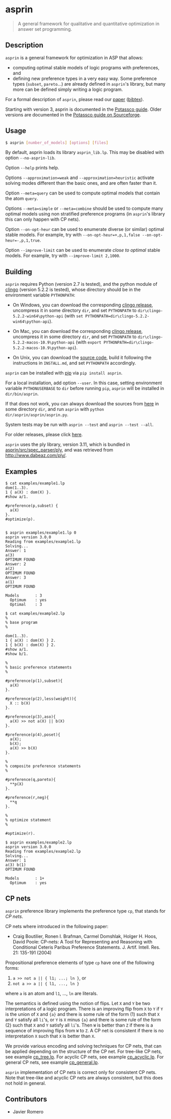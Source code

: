# asprin
> A general framework for qualitative and quantitative optimization in answer set programming.

## Description
`asprin` is a general framework for optimization in ASP that allows:
* computing optimal stable models of logic programs with preferences, and
* defining new preference types in a very easy way.
Some preference types (`subset`, `pareto`...) are already defined in `asprin`'s library,
but many more can be defined simply writing a logic program.

For a formal description of `asprin`, please read our [paper](http://www.cs.uni-potsdam.de/wv/pdfformat/brderosc15a.pdf) ([bibtex](http://www.cs.uni-potsdam.de/wv/bibtex/brderosc15a.bib)).

Starting with version 3, asprin is documented in the [Potassco guide](https://github.com/potassco/guide/releases/).
Older versions are documented in the [Potassco guide on Sourceforge](https://sourceforge.net/projects/potassco/files/guide/).


## Usage
```bash
$ asprin [number_of_models] [options] [files]
```
By default, asprin loads its library `asprin_lib.lp`. This may be disabled with option `--no-asprin-lib`.

Option `--help` prints help.

Options `--approximation=weak` and `--approximation=heuristic` activate solving modes different than the basic ones, 
and are often faster than it.

Option `--meta=query` can be used to compute optimal models that contain the atom `query`. 

Options `--meta=simple` or `--meta=combine` should be used to compute many optimal models using
non stratified preference programs (in `asprin`'s library this can only happen with CP nets).

Option `--on-opt-heur` can be used to enumerate diverse (or similar) optimal stable models. 
For example, try with `--on-opt-heur=+,p,1,false --on-opt-heur=-,p,1,true`.

Option `--improve-limit` can be used to enumerate *close to optimal* stable models.
For example, try with `--improve-limit 2,1000`.

## Building
`asprin` requires Python (version 2.7 is tested), and 
the python module of [clingo](https://github.com/potassco/clingo) (version 5.2.2 is tested),
whose directory should be in the environment variable `PYTHONPATH`:

* On Windows, 
you can download the corresponding [clingo release](https://github.com/potassco/clingo/releases/download/v5.2.2/clingo-5.2.2-win64.zip), 
uncompress it in some directory `dir`,
and set `PYTHONPATH` to `dir\clingo-5.2.2-win64\python-api` (with `set PYTHONPATH=dir\clingo-5.2.2-win64\python-api`).

* On Mac, 
you can download the corresponding [clingo release](https://github.com/potassco/clingo/releases/download/v5.2.2/clingo-5.2.2-macos-10.9.tar.gz), 
uncompress it in some directory `dir`,
and set `PYTHONPATH` to `dir\clingo-5.2.2-macos-10.9\python-api` (with `export PYTHONPATH=dir\clingo-5.2.2-macos-10.9\python-api`).

* On Unix, you can download the [source code](https://github.com/potassco/clingo/archive/v5.2.2.tar.gz), 
build it following the instructions in `INSTALL.md`, and set `PYTHONPATH` accordingly.

`asprin` can be installed with [pip](https://pip.pypa.io) via
```pip install asprin```. 

For a local installation, add option ```--user```.
In this case, setting environment variable `PYTHONUSERBASE` to `dir` before running `pip`, 
`asprin` will be installed in `dir/bin/asprin`.

If that does not work, 
you can always download the sources from [here](https://github.com/potassco/asprin/releases/download/v3.0.3/asprin-3.0.3.tar.gz) in some directory `dir`,
and run `asprin` with `python dir/asprin/asprin/asprin.py`.

System tests may be run with ```asprin --test``` and ```asprin --test --all```.

For older releases, please click [here](https://pypi.org/project/asprin/#history).

```asprin``` uses the ply library, version 3.11,
which is bundled in [asprin/src/spec_parser/ply](https://github.com/potassco/asprin/tree/master/asprin/src/spec_parser/ply),
and was retrieved from http://www.dabeaz.com/ply/.

## Examples
```
$ cat examples/example1.lp
dom(1..3).
1 { a(X) : dom(X) }.
#show a/1.

#preference(p,subset) { 
  a(X)
}.
#optimize(p).


$ asprin examples/example1.lp 0
asprin version 3.0.0
Reading from examples/example1.lp
Solving...
Answer: 1
a(3)
OPTIMUM FOUND
Answer: 2
a(2)
OPTIMUM FOUND
Answer: 3
a(1)
OPTIMUM FOUND

Models       : 3
  Optimum    : yes
  Optimal    : 3

$ cat examples/example2.lp
%
% base program
%

dom(1..3).
1 { a(X) : dom(X) } 2.
1 { b(X) : dom(X) } 2.
#show a/1.
#show b/1.

%
% basic preference statements
%

#preference(p(1),subset){
  a(X)
}.

#preference(p(2),less(weight)){
  X :: b(X)
}.

#preference(p(3),aso){
  a(X) >> not a(X) || b(X)
}.

#preference(p(4),poset){
  a(X);
  b(X);
  a(X) >> b(X)
}.

%
% composite preference statements
%

#preference(q,pareto){
  **p(X)
}.

#preference(r,neg){
  **q
}.

%
% optimize statement
%

#optimize(r).

$ asprin examples/example2.lp 
asprin version 3.0.0
Reading from examples/example2.lp
Solving...
Answer: 1
a(3) b(1)
OPTIMUM FOUND

Models       : 1+
  Optimum    : yes
```

## CP nets

`asprin` preference library implements the preference type `cp`,
that stands for *CP nets*.

CP nets where introduced in the following paper:
*  Craig Boutilier, Ronen I. Brafman, Carmel Domshlak, Holger H. Hoos, David Poole:
CP-nets: A Tool for Representing and Reasoning with Conditional Ceteris Paribus Preference Statements. 
J. Artif. Intell. Res. 21: 135-191 (2004)

Propositional preference elements of type `cp` have one of the following forms:
1. `a >> not a || { l1; ...; ln }`, or
2. `not a >> a || { l1, ..., ln }`

where `a` is an atom and `l1`, ..., `ln` are literals.

The semantics is defined using the notion of flips.
Let `X` and `Y` be two interpretations of a logic program.
There is an improving flip from `X` to `Y` if 
`Y` is the union of `X` and `{a}` and there is some rule of the form (1) such that `X` and `Y` satisfy all `li`'s, or
`Y` is `X` minus `{a}` and there is some rule of the form (2) such that `X` and `Y` satisfy all `li`'s.
Then `W` is better than `Z` if there is a sequence of improving flips from `W` to `Z`.
A CP net is consistent if there is no interpretation `X` such that `X` is better than `X`.


We provide various encoding and solving techniques for CP nets, 
that can be applied depending on the structure of the CP net.
For tree-like CP nets, see example [cp_tree.lp](https://github.com/potassco/asprin/blob/release/asprin/examples/cp_tree.lp).
For acyclic CP nets, see example [cp_acyclic.lp](https://github.com/potassco/asprin/blob/release/asprin/examples/cp_acyclic.lp).
For general CP nets, see example [cp_general.lp](https://github.com/potassco/asprin/blob/release/asprin/examples/cp_general.lp).

`asprin` implementation of CP nets is correct only for consistent CP nets.
Note that tree-like and acyclic CP nets are always consistent, but this does not hold in general.


## Contributors

* Javier Romero

